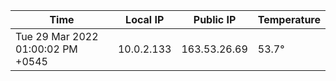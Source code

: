 | Time     | Local IP | Public IP | Temperature |
| ----------- | ----------- | ----------- | ----------- |
| Tue 29 Mar 2022 01:00:02 PM +0545      | 10.0.2.133     | 163.53.26.69  | 53.7° |
